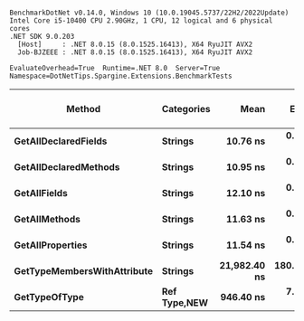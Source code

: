 ```

BenchmarkDotNet v0.14.0, Windows 10 (10.0.19045.5737/22H2/2022Update)
Intel Core i5-10400 CPU 2.90GHz, 1 CPU, 12 logical and 6 physical cores
.NET SDK 9.0.203
  [Host]     : .NET 8.0.15 (8.0.1525.16413), X64 RyuJIT AVX2
  Job-BJZEEE : .NET 8.0.15 (8.0.1525.16413), X64 RyuJIT AVX2

EvaluateOverhead=True  Runtime=.NET 8.0  Server=True  
Namespace=DotNetTips.Spargine.Extensions.BenchmarkTests  

```
| Method                      | Categories       | Mean         | Error      | StdDev     | StdErr    | Min          | Q1           | Median       | Q3           | Max          | Op/s         | CI99.9% Margin | Iterations | Kurtosis | MValue | Skewness | Rank | LogicalGroup | Baseline | Code Size | Gen0   | Exceptions | Completed Work Items | Lock Contentions | Allocated |
|---------------------------- |----------------- |-------------:|-----------:|-----------:|----------:|-------------:|-------------:|-------------:|-------------:|-------------:|-------------:|---------------:|-----------:|---------:|-------:|---------:|-----:|------------- |--------- |----------:|-------:|-----------:|---------------------:|-----------------:|----------:|
| **GetAllDeclaredFields**        | **Strings**          |     **10.76 ns** |   **0.039 ns** |   **0.036 ns** |  **0.009 ns** |     **10.71 ns** |     **10.74 ns** |     **10.77 ns** |     **10.80 ns** |     **10.82 ns** | **92,901,437.6** |       **7.495 ns** |      **15.00** |    **1.525** |  **2.000** |  **-0.2085** |    **1** | *****            | **No**       |      **99 B** | **0.0006** |          **-** |                    **-** |                **-** |      **56 B** |
| **GetAllDeclaredMethods**       | **Strings**          |     **10.95 ns** |   **0.091 ns** |   **0.081 ns** |  **0.022 ns** |     **10.86 ns** |     **10.89 ns** |     **10.94 ns** |     **10.96 ns** |     **11.14 ns** | **91,355,046.8** |       **6.989 ns** |      **14.00** |    **2.780** |  **2.000** |   **0.8920** |    **1** | *****            | **No**       |      **99 B** | **0.0006** |          **-** |                    **-** |                **-** |      **56 B** |
| **GetAllFields**                | **Strings**          |     **12.10 ns** |   **0.273 ns** |   **0.242 ns** |  **0.065 ns** |     **11.53 ns** |     **12.12 ns** |     **12.18 ns** |     **12.21 ns** |     **12.31 ns** | **82,673,435.6** |       **6.968 ns** |      **14.00** |    **4.003** |  **2.000** |  **-1.5995** |    **2** | *****            | **No**       |      **99 B** | **0.0007** |          **-** |                    **-** |                **-** |      **64 B** |
| **GetAllMethods**               | **Strings**          |     **11.63 ns** |   **0.107 ns** |   **0.094 ns** |  **0.025 ns** |     **11.55 ns** |     **11.57 ns** |     **11.58 ns** |     **11.64 ns** |     **11.83 ns** | **86,007,190.1** |       **6.987 ns** |      **14.00** |    **2.878** |  **2.000** |   **1.1978** |    **2** | *****            | **No**       |      **99 B** | **0.0007** |          **-** |                    **-** |                **-** |      **64 B** |
| **GetAllProperties**            | **Strings**          |     **11.54 ns** |   **0.051 ns** |   **0.048 ns** |  **0.012 ns** |     **11.45 ns** |     **11.51 ns** |     **11.53 ns** |     **11.56 ns** |     **11.64 ns** | **86,689,394.7** |       **7.494 ns** |      **15.00** |    **2.580** |  **2.000** |   **0.1433** |    **2** | *****            | **No**       |      **99 B** | **0.0007** |          **-** |                    **-** |                **-** |      **64 B** |
| **GetTypeMembersWithAttribute** | **Strings**          | **21,982.40 ns** | **180.026 ns** | **168.396 ns** | **43.480 ns** | **21,762.74 ns** | **21,857.33 ns** | **21,964.92 ns** | **22,111.35 ns** | **22,290.49 ns** |     **45,490.9** |     **-14.240 ns** |      **15.00** |    **1.725** |  **2.000** |   **0.3433** |    **4** | *****            | **No**       |        **NA** |      **-** |          **-** |                    **-** |                **-** |    **3145 B** |
| **GetTypeOfType**               | **Ref Type,**NEW**** |    **946.40 ns** |   **7.085 ns** |   **6.627 ns** |  **1.711 ns** |    **933.65 ns** |    **942.92 ns** |    **947.79 ns** |    **950.62 ns** |    **959.55 ns** |  **1,056,638.9** |       **6.644 ns** |      **15.00** |    **2.453** |  **2.000** |  **-0.1705** |    **3** | *****            | **No**       |   **2,145 B** |      **-** |          **-** |                    **-** |                **-** |      **72 B** |
